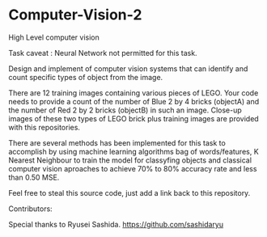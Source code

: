 # Computer-Vision-2
High Level computer vision

Task caveat : Neural Network not permitted for this task.

Design and implement of computer vision systems that can identify and count specific types of object from the image.

There are 12 training images containing various pieces of LEGO. Your code needs to provide a count of the number of Blue 2 by 4 bricks (objectA) and the number of Red 2 by 2 bricks (objectB) in such an image. Close-up images of these two types of LEGO brick plus training images are provided with this repositories.

There are several methods has been implemented for this task to accomplish by using machine learning algorithms bag of words/features, K Nearest Neighbour to train the model for classyfing objects and classical computer vision aproaches to achieve 70% to 80% accuracy rate and less than 0.50 MSE. 


Feel free to steal this source code, just add a link back to this repository. 

Contributors:

Special thanks to Ryusei Sashida.
https://github.com/sashidaryu
